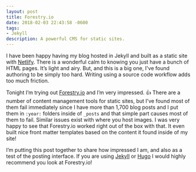 ```yaml
---
layout: post
title: Forestry.io
date: 2018-02-03 22:43:58 -0600
tags:
- Jekyll
description: A powerful CMS for static sites.
---
```

I have been happy having my blog hosted in Jekyll and built as a static site with [Netlify](https://www.netlify.com). There is a wonderful calm to knowing you just have a bunch of HTML pages. It’s light and airy. But, and this is a big one, I've found authoring to be simply too hard. Writing using a source code workflow adds too much friction.

Tonight I’m trying out [Forestry.io](https://forestry.io) and I’m very impressed. 👍 There are a number of content management tools for static sites, but I've found most of them fail immediately since I have more than 1,700 blog posts and I put them in `:year:` folders inside of  `_posts` and that simple part causes most of them to fail. Similar issues exist with where you host images. I was very happy to see that Forestry.io worked right out of the box with that. It even built nice front matter templates based on the content it found inside of my site!

I’m putting this post together to share how impressed I am, and also as a test of the posting interface. If you are using [Jekyll](https://jekyllrb.com) or [Hugo](https://gohugo.io) I would highly recommend you look at Forestry.io!